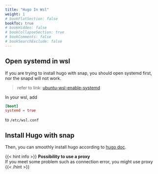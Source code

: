 ```yaml
---
title: "Hugo In Wsl"
weight: 1
# bookFlatSection: false
bookToc: true
# bookHidden: false
# bookCollapseSection: true
# bookComments: false
# bookSearchExclude: false
---
```


## Open systemd in wsl

If you are trying to install hugo with snap, you should open systemd first, nor the snapd will not work.

> refer to link: [ubuntu-wsl-enable-systemd](https://ubuntu.com/blog/ubuntu-wsl-enable-systemd)

In your wsl, add

```toml
[boot]
systemd = true
```

to `/etc/wsl.conf`

## Install Hugo with snap

Then, you can smoothly install hugo according to [hugo doc](https://gohugo.io/installation/linux/#snap).

{{< hint info >}}
**Possibility to use a proxy**  
If you meet some problem such as connection error, you might use proxy
{{< /hint >}}
